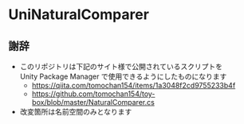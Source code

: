 ﻿# UniNaturalComparer

## 謝辞

* このリポジトリは下記のサイト様で公開されているスクリプトを  
Unity Package Manager で使用できるようにしたものになります  
    * https://qiita.com/tomochan154/items/1a3048f2cd9755233b4f
    * https://github.com/tomochan154/toy-box/blob/master/NaturalComparer.cs
* 改変箇所は名前空間のみとなります  